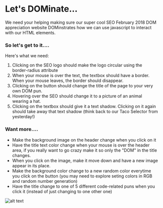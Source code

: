 # Let's DOMinate...
We need your helping making sure our super cool 
SEO February 2018 DOM appreciation website DOMinstrates how we can use 
javascript to interact with our HTML elements.

### So let's get to it....
Here's what we need: 
1. Clicking on the SEO logo should make the logo circular using the border-radius attribute
2. When your mouse is over the text, the textbox should have a border. When your mouse leaves, the border should disappear. 
3. Clicking on the button should change the title of the page to your very own DOM pun.
4. Hovering over the SEO should change it to a picture of an animal wearing a hat.
5. Clicking on the textbox should give it a text shadow. Clicking on it again should take away that text shadow (think back to our Taco Selector from yesterday!)

### Want more....
* Make the background image on the header change when you click on it
* Have the title text color change when your mouse is over the header area, if you really want to go crazy make it so only the "DOM" in the title changes.
* When you click on the image, make it move down and have a new image appear in its place.
* Make the background color change to a new random color everytime you click on the button (you may need to explore seting colors in RGB and random number generation)
* Have the title change to one of 5 different code-related puns when you click it (instead of just changing to one other one)

![alt text](https://media.giphy.com/media/RFMHn9A3clUsw/giphy.gif)

